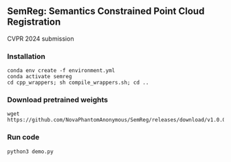 ## SemReg: Semantics Constrained Point Cloud Registration
CVPR 2024 submission

### Installation 

```
conda env create -f environment.yml
conda activate semreg
cd cpp_wrappers; sh compile_wrappers.sh; cd ..
```
### Download pretrained weights
```
wget https://github.com/NovaPhantomAnonymous/SemReg/releases/download/v1.0.0/weights.ckpt
```
### Run code

```
python3 demo.py 
```
